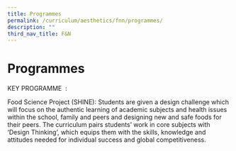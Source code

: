 ```yaml
---
title: Programmes
permalink: /curriculum/aesthetics/fnn/programmes/
description: ""
third_nav_title: F&N
---
```

Programmes
==========

KEY PROGRAMME  :    
  
Food Science Project (SHINE): Students are given a design challenge which will focus on the authentic learning of academic subjects and health issues within the school, family and peers and designing new and safe foods for their peers. The curriculum pairs students’ work in core subjects with ‘Design Thinking’, which equips them with the skills, knowledge and attitudes needed for individual success and global competitiveness.